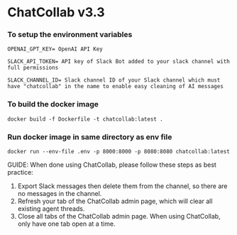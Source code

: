 # ChatCollab v3.3

### To setup the environment variables
~~~
OPENAI_GPT_KEY= OpenAI API Key
~~~
~~~
SLACK_API_TOKEN= API key of Slack Bot added to your slack channel with full permissions
~~~
~~~
SLACK_CHANNEL_ID= Slack channel ID of your Slack channel which must have "chatcollab" in the name to enable easy cleaning of AI messages
~~~

### To build the docker image
~~~
docker build -f Dockerfile -t chatcollab:latest .
~~~

### Run docker image in same directory as env file
~~~
docker run --env-file .env -p 8000:8000 -p 8080:8080 chatcollab:latest
~~~

GUIDE:
When done using ChatCollab, please follow these steps as best practice:
1. Export Slack messages then delete them from the channel, so there are no messages in the channel.
2. Refresh your tab of the ChatCollab admin page, which will clear all existing agent threads.
3. Close all tabs of the ChatCollab admin page. When using ChatCollab, only have one tab open at a time.
